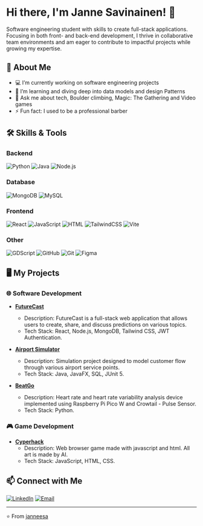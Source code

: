 # Hi there, I'm Janne Savinainen! 👋


Software engineering student with skills to create full-stack applications. 
Focusing in both front- and back-end development, I thrive in collaborative team environments and am eager to
contribute to impactful projects while growing my expertise.

## 🚀 About Me

- 💻 I’m currently working on software engineering projects
- 🌱 I’m learning and diving deep into data models and design Patterns
- 💬 Ask me about tech, Boulder climbing, Magic: The Gathering and Video games
- ⚡ Fun fact: I used to be a professional barber

## 🛠️ Skills & Tools

### Backend
![Python](https://img.shields.io/badge/-Python-3776AB?style=flat-square&logo=python&logoColor=white)
![Java](https://img.shields.io/badge/-Java-007396?style=flat-square&logo=java&logoColor=white)
![Node.js](https://img.shields.io/badge/-Node.js-339933?style=flat-square&logo=node.js&logoColor=white)

### Database
![MongoDB](https://img.shields.io/badge/MongoDB-%234ea94b.svg?logo=mongodb&logoColor=white)
![MySQL](https://img.shields.io/badge/MySQL-4479A1?logo=mysql&logoColor=fff)

### Frontend
![React](https://img.shields.io/badge/-React-61DAFB?style=flat-square&logo=react&logoColor=black)
![JavaScript](https://img.shields.io/badge/-JavaScript-F7DF1E?style=flat-square&logo=javascript&logoColor=black)
![HTML](https://img.shields.io/badge/-HTML-E34F26?style=flat-square&logo=html5&logoColor=white)
![TailwindCSS](https://img.shields.io/badge/Tailwind%20CSS-%2338B2AC.svg?logo=tailwind-css&logoColor=white)
![Vite](https://img.shields.io/badge/Vite-646CFF?logo=vite&logoColor=fff)

### Other
![GDScript](https://img.shields.io/badge/-GDScript-478CBF?style=flat-square&logo=godot-engine&logoColor=white)
![GitHub](https://img.shields.io/badge/-GitHub-181717?style=flat-square&logo=github)
![Git](https://img.shields.io/badge/-Git-F05032?style=flat-square&logo=git&logoColor=white)
![Figma](https://img.shields.io/badge/-Figma-F24E1E?style=flat-square&logo=figma&logoColor=white)

## 🖥️ My Projects

### 🌐 Software Development
- **[FutureCast](https://github.com/janneesa/FutureCast)**
  - Description: FutureCast is a full-stack web application that allows users to create, share, and discuss predictions on various topics.
  - Tech Stack: React, Node.js, MongoDB, Tailwind CSS, JWT Authentication.

- **[Airport Simulator](https://github.com/janneesa/AirportSimulationGUI)**
  - Description: Simulation project designed to model customer flow through various airport service points.
  - Tech Stack: Java, JavaFX, SQL, JUnit 5.

- **[BeatGo](https://github.com/janneesa/BeatGo-project)**
  - Description: Heart rate and heart rate variability analysis device implemented using Raspberry Pi Pico W and Crowtail - Pulse Sensor.
  - Tech Stack: Python.

### 🎮 Game Development
- **[Cyperhack](https://github.com/janneesa/cyperhack)**
  - Description: Web browser game made with javascript and html. All art is made by AI.
  - Tech Stack: JavaScript, HTML, CSS.

## 📫 Connect with Me

[![LinkedIn](https://img.shields.io/badge/-LinkedIn-0077B5?style=flat-square&logo=linkedin&logoColor=white)](https://fi.linkedin.com/in/janne-savinainen-6064372aa)
[![Email](https://img.shields.io/badge/-Email-D14836?style=flat-square&logo=gmail&logoColor=white)](mailto:ensiojanne@hotmail.com)


---

⭐️ From [janneesa](https://github.com/janneesa)
